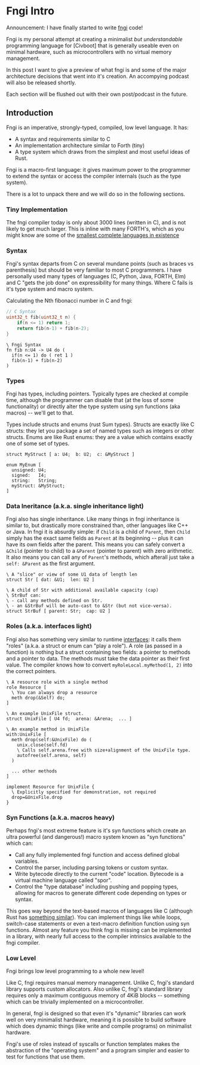 # Fngi Intro

Announcement: I have finally started to write [fngi] code!

[fngi]: http://github.com/civboot/fngi

Fngi is my personal attempt at creating a minimalist _but understandable_
programming language for [Civboot] that is generally useable even on minimal
hardware, such as microcontrollers with no virtual memory management.

In this post I want to give a preview of what fngi is and some of the major
architecture decisions that went into it's creation. An accompying podcast will
also be released shortly.

Each section will be flushed out with their own post/podcast in the future.

[civboot.org]: http://civboot.org

## Introduction

Fngi is an imperative, strongly-typed, compiled, low level language. It has:
* A syntax and requirements similar to C
* An implementation architecture similar to Forth (tiny)
* A type system which draws from the simplest and most useful ideas of
  Rust.

Fngi is a macro-first language: it gives maximum power to the programmer to
extend the syntax or access the compiler internals (such as the type system).

There is a lot to unpack there and we will do so in the following sections.

### Tiny Implementation
The fngi compiler today is only about 3000 lines (written in C), and is not
likely to get much larger. This is inline with many FORTH's, which as you might
know are some of the [smallest complete languages in
existence][collapseos-forth]

[collapseos-forth]: http://collapseos.org/forth.html

### Syntax
Fngi's syntax departs from C on several mundane points (such as braces vs
parenthesis) but should be very familiar to most C programmers. I have
personally used many types of languages (C, Python, Java, FORTH, Elm) and C
"gets the job done" on expressibility for many things. Where C fails is it's
type system and macro system.

Calculating the Nth fibonacci number in C and fngi:

```c
// C Syntax
uint32_t fib(uint32_t n) {
    if(n <= 1) return 1;
    return fib(n-1) + fib(n-2);
}
```

```fngi
\ Fngi Syntax
fn fib n:U4 -> U4 do (
  if(n <= 1) do ( ret 1 )
  fib(n-1) + fib(n-2)
)
```

### Types
Fngi has types, including pointers. Typically types are checked at compile time,
although the programmer can disable that (at the loss of some functionality) or
directly alter the type system using syn functions (aka macros) -- we'll get to
that.

Types include structs and enums (rust Sum types). Structs are exactly like C
structs: they let you package a set of named types such as integers or other
structs. Enums are like Rust enums: they are a value which contains exactly one
of some set of types.

```
struct MyStruct [ a: U4;  b: U2;  c: &MyStruct ]

enum MyEnum [
  unsigned: U4;
  signed:   I4;
  string:   String;
  myStruct: &MyStruct;
]
```

### Data Ineritance (a.k.a. single inheritance light)
Fngi also has single inheritance.  Like many things in fngi inheritance is
similar to, but drastically more constrained than, other languages like C++ or
Java. In fngi it is absurdly simple: if `Child` is a child of `Parent`, then
`Child` simply has the exact same fields as `Parent` at its beginning -- plus it
can have its own fields after the parent.  This means you can safely convert a
`&Child` (pointer to child) to a `&Parent` (pointer to parent) with zero
arithmetic. It also means you can call any of `Parent`'s methods, which afterall
just take a `self: &Parent` as the first argument.

```
\ A "slice" or view of some U1 data of length len
struct Str [ dat: &U1;  len: U2 ]

\ A child of Str with additional available capacity (cap)
\ StrBuf can:
\ - call any methods defined on Str.
\ - an &StrBuf will be auto-cast to &Str (but not vice-versa).
struct StrBuf [ parent: Str;  cap: U2 ]
```

### Roles (a.k.a. interfaces light)

Fngi also has something very similar to runtime [interfaces]: it calls them
"roles" (a.k.a. a struct or enum can "play a role"). A role (as passed in a
function) is nothing but a struct containing two fields: a pointer to methods
and a pointer to data. The methods must take the data pointer as their first
value. The compiler knows how to convert `myRoleLocal.myMethod(1, 2)` into the
correct pointers.

[interfaces]: https://en.wikipedia.org/wiki/Interface_(object-oriented_programming)

```
\ A resource role with a single method
role Resource [
  \ You can always drop a resource
  meth drop(&Self) do;
]

\ An example UnixFile struct.
struct UnixFile [ U4 fd;  arena: &Arena;  ... ]

\ An example method in UnixFile
with:UnixFile [
  meth drop(self:&UnixFile) do (
    unix.close(self.fd)
    \ Calls self.arena.free with size+alignment of the UnixFile type.
    autofree(self.arena, self)
  )

  ... other methods
]

implement Resource for UnixFile {
  \ Explicitly specified for demonstration, not required
  drop=&UnixFile.drop
}
```

### Syn Functions (a.k.a. macros heavy)
Perhaps fngi's most extreme feature is it's syn functions which create an ultra
powerful (and dangerous!) macro system known as "syn functions" which can:

* Call any fully implemented fngi function and access defined global variables.
* Control the parser, including parsing tokens or custom syntax.
* Write bytecode directly to the current "code" location. Bytecode is a virtual
  machine language called "spor".
* Control the "type database" including pushing and popping types, allowing for
  macros to generate different code depending on types or syntax.

This goes way beyond the text-based macros of languages like C (although Rust
has [something similar][rust-procedural]). You can implement things like while
loops, switch-case statements or even a text-macro definition function using syn
functions. Almost any feature you think fngi is missing can be implemented in a
library, with nearly full access to the compiler intrinsics available to the
fngi compiler.

[rust-procedural]: https://doc.rust-lang.org/reference/procedural-macros.html

### Low Level
Fngi brings low level programming to a whole new level!

Like C, fngi requires manual memory management. Unlike C, fngi's standard
library supports custom allocators. Also unlike C, fngi's standard library
requires only a maximum contiguous memory of 4KiB blocks -- something which can
be trivially implemented on a microcontroller.

In general, fngi is designed so that even it's "dynamic" libraries can work well
on very minimalist hardware, meaning it is possible to build software which does
dynamic things (like write and compile programs) on minimalist hardware.

Fngi's use of roles instead of syscalls or function templates makes the
abstraction of the "operating system" and a program simpler and easier to test
for functions that use them.

